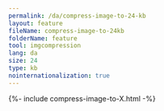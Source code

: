```yaml
---
permalink: /da/compress-image-to-24-kb
layout: feature
fileName: compress-image-to-24kb
folderName: feature
tool: imgcompression
lang: da
size: 24
type: kb
nointernationalization: true
---
```

{%- include compress-image-to-X.html -%}       

